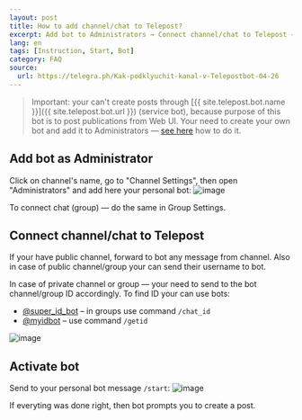 ```yaml
---
layout: post
title: How to add channel/chat to Telepost?
excerpt: Add bot to Administrators → Connect channel/chat to Telepost → Activate bot
lang: en
tags: [Instruction, Start, Bot]
category: FAQ
source:
  url: https://telegra.ph/Kak-podklyuchit-kanal-v-Telepostbot-04-26
---
```


> Important: your can't create posts through [{{ site.telepost.bot.name }}]({{ site.telepost.bot.url }}) (service bot), because purpose of this bot is to post publications from Web UI. Your need to create your own bot and add it to Administrators — [see here](2019-04-26-personal-bot-for-telepost.md) how to do it.

## Add bot as Administrator

Click on channel's name, go to "Channel Settings", then open "Administrators" and add here your personal bot:
![image](https://user-images.githubusercontent.com/24430718/106523003-91be5d00-64f1-11eb-8191-660547d33a9c.png)

To connect chat (group) — do the same in Group Settings.

## Connect channel/chat to Telepost

If your have public channel, forward to bot any message from channel. Also in case of public channel/group your can send their username to bot.

In case of private channel or group — your need to send to the bot channel/group ID accordingly. To find ID your can use bots:

* [@super_id_bot](https://t.me/super_id_bot) – in groups use command `/chat_id`
* [@myidbot](https://t.me/myidbot) – use command `/getid`

![image](https://user-images.githubusercontent.com/24430718/106523817-be26a900-64f2-11eb-8396-f31931dc63f0.png)

## Activate bot

Send to your personal bot message `/start`:
![image](https://user-images.githubusercontent.com/24430718/106523926-edd5b100-64f2-11eb-8600-408607e7346c.png)

If everyting was done right, then bot prompts you to create a post.
